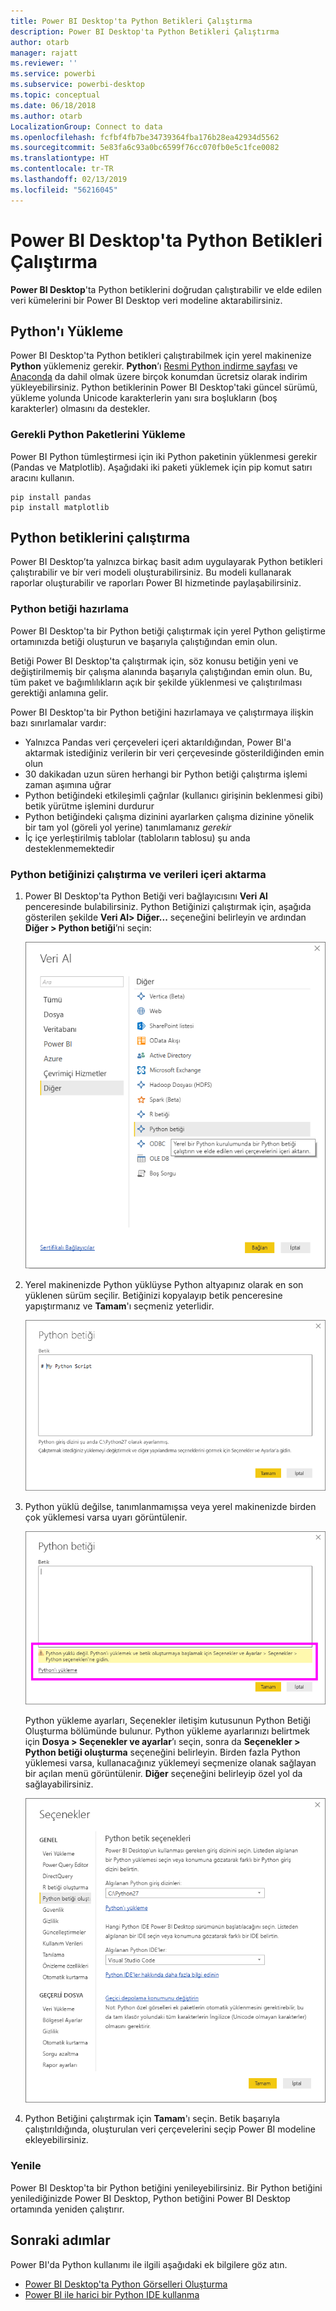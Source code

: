 ```yaml
---
title: Power BI Desktop'ta Python Betikleri Çalıştırma
description: Power BI Desktop'ta Python Betikleri Çalıştırma
author: otarb
manager: rajatt
ms.reviewer: ''
ms.service: powerbi
ms.subservice: powerbi-desktop
ms.topic: conceptual
ms.date: 06/18/2018
ms.author: otarb
LocalizationGroup: Connect to data
ms.openlocfilehash: fcfbf4fb7be34739364fba176b28ea42934d5562
ms.sourcegitcommit: 5e83fa6c93a0bc6599f76cc070fb0e5c1fce0082
ms.translationtype: HT
ms.contentlocale: tr-TR
ms.lasthandoff: 02/13/2019
ms.locfileid: "56216045"
---
```

# <a name="run-python-scripts-in-power-bi-desktop"></a>Power BI Desktop'ta Python Betikleri Çalıştırma
**Power BI Desktop**'ta Python betiklerini doğrudan çalıştırabilir ve elde edilen veri kümelerini bir Power BI Desktop veri modeline aktarabilirsiniz.

## <a name="install-python"></a>Python'ı Yükleme
Power BI Desktop'ta Python betikleri çalıştırabilmek için yerel makinenize **Python** yüklemeniz gerekir. **Python**’ı [Resmi Python indirme sayfası](https://www.python.org/) ve [Anaconda](https://anaconda.org/anaconda/python/) da dahil olmak üzere birçok konumdan ücretsiz olarak indirim yükleyebilirsiniz. Python betiklerinin Power BI Desktop'taki güncel sürümü, yükleme yolunda Unicode karakterlerin yanı sıra boşlukların (boş karakterler) olmasını da destekler.

### <a name="install-required-python-packages"></a>Gerekli Python Paketlerini Yükleme
Power BI Python tümleştirmesi için iki Python paketinin yüklenmesi gerekir (Pandas ve Matplotlib).  Aşağıdaki iki paketi yüklemek için pip komut satırı aracını kullanın.

```
pip install pandas
pip install matplotlib
```

## <a name="run-python-scripts"></a>Python betiklerini çalıştırma
Power BI Desktop’ta yalnızca birkaç basit adım uygulayarak Python betikleri çalıştırabilir ve bir veri modeli oluşturabilirsiniz. Bu modeli kullanarak raporlar oluşturabilir ve raporları Power BI hizmetinde paylaşabilirsiniz.

### <a name="prepare-a-python-script"></a>Python betiği hazırlama
Power BI Desktop'ta bir Python betiği çalıştırmak için yerel Python geliştirme ortamınızda betiği oluşturun ve başarıyla çalıştığından emin olun.

Betiği Power BI Desktop'ta çalıştırmak için, söz konusu betiğin yeni ve değiştirilmemiş bir çalışma alanında başarıyla çalıştığından emin olun. Bu, tüm paket ve bağımlılıkların açık bir şekilde yüklenmesi ve çalıştırılması gerektiği anlamına gelir.

Power BI Desktop'ta bir Python betiğini hazırlamaya ve çalıştırmaya ilişkin bazı sınırlamalar vardır:

* Yalnızca Pandas veri çerçeveleri içeri aktarıldığından, Power BI'a aktarmak istediğiniz verilerin bir veri çerçevesinde gösterildiğinden emin olun
* 30 dakikadan uzun süren herhangi bir Python betiği çalıştırma işlemi zaman aşımına uğrar
* Python betiğindeki etkileşimli çağrılar (kullanıcı girişinin beklenmesi gibi) betik yürütme işlemini durdurur
* Python betiğindeki çalışma dizinini ayarlarken çalışma dizinine yönelik bir tam yol (göreli yol yerine) tanımlamanız *gerekir*
* İç içe yerleştirilmiş tablolar (tabloların tablosu) şu anda desteklenmemektedir 

### <a name="run-your-python-script-and-import-data"></a>Python betiğinizi çalıştırma ve verileri içeri aktarma
1. Power BI Desktop'ta Python Betiği veri bağlayıcısını **Veri Al** penceresinde bulabilirsiniz. Python Betiğinizi çalıştırmak için, aşağıda gösterilen şekilde **Veri Al&gt; Diğer...** seçeneğini belirleyin ve ardından **Diğer &gt; Python betiği**’ni seçin:
   
   ![](media/desktop-python-scripts/python-scripts-1.png)
2. Yerel makinenizde Python yüklüyse Python altyapınız olarak en son yüklenen sürüm seçilir. Betiğinizi kopyalayıp betik penceresine yapıştırmanız ve **Tamam**'ı seçmeniz yeterlidir.
   
   ![](media/desktop-python-scripts/python-scripts-2.png)
3. Python yüklü değilse, tanımlanmamışsa veya yerel makinenizde birden çok yüklemesi varsa uyarı görüntülenir.
   
   ![](media/desktop-python-scripts/python-scripts-3.png)
   
   Python yükleme ayarları, Seçenekler iletişim kutusunun Python Betiği Oluşturma bölümünde bulunur. Python yükleme ayarlarınızı belirtmek için **Dosya > Seçenekler ve ayarlar**’ı seçin, sonra da **Seçenekler > Python betiği oluşturma** seçeneğini belirleyin. Birden fazla Python yüklemesi varsa, kullanacağınız yüklemeyi seçmenize olanak sağlayan bir açılan menü görüntülenir. **Diğer** seçeneğini belirleyip özel yol da sağlayabilirsiniz.
   
   ![](media/desktop-python-scripts/python-scripts-4.png)
4. Python Betiğini çalıştırmak için **Tamam**'ı seçin. Betik başarıyla çalıştırıldığında, oluşturulan veri çerçevelerini seçip Power BI modeline ekleyebilirsiniz.

### <a name="refresh"></a>Yenile
Power BI Desktop'ta bir Python betiğini yenileyebilirsiniz. Bir Python betiğini yenilediğinizde Power BI Desktop, Python betiğini Power BI Desktop ortamında yeniden çalıştırır.

## <a name="next-steps"></a>Sonraki adımlar
Power BI'da Python kullanımı ile ilgili aşağıdaki ek bilgilere göz atın.

* [Power BI Desktop'ta Python Görselleri Oluşturma](desktop-python-visuals.md)
* [Power BI ile harici bir Python IDE kullanma](desktop-python-ide.md)
